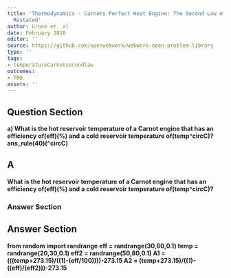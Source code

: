 ```yaml
---
title: 'Thermodynamics - Carnots Perfect Heat Engine: The Second Law of Thermodynamics
  Restated'
author: Urone et. al
date: February 2018
editor: ''
source: https://github.com/openwebwork/webwork-open-problem-library
type: ''
tags:
- temperatureCarnotsecondlaw
outcomes:
- TBD
assets: ''
---
```


## Question Section 

<b>
a) What is the hot reservoir temperature of a Carnot engine that has an efficiency of(eff)(%) and a cold reservoir temperature of(temp^circC)?
ans_rule(40)(^circC)

## A
What is the hot reservoir temperature of a Carnot engine that has an efficiency of(eff)(%) and a cold reservoir temperature of(temp^circC)?
### Answer Section


## Answer Section

from random import randrange
eff = randrange(30,60,0.1)
temp = randrange(20,30,0.1)
eff2 = randrange(50,80,0.1)
A1 = (((temp+273.15)/((1)-(eff/100))))-273.15
A2 = (temp+273.15)/((1)-((eff)/(eff2)))-273.15